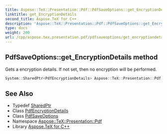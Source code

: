 ```yaml
---
title: Aspose::TeX::Presentation::Pdf::PdfSaveOptions::get_EncryptionDetails method
linktitle: get_EncryptionDetails
second_title: Aspose.TeX for C++
description: 'Aspose::TeX::Presentation::Pdf::PdfSaveOptions::get_EncryptionDetails method. Gets a encryption details. If not set, then no encryption will be performed in C++.'
type: docs
weight: 200
url: /cpp/aspose.tex.presentation.pdf/pdfsaveoptions/get_encryptiondetails/
---
```

## PdfSaveOptions::get_EncryptionDetails method


Gets a encryption details. If not set, then no encryption will be performed.

```cpp
System::SharedPtr<PdfEncryptionDetails> Aspose::TeX::Presentation::Pdf::PdfSaveOptions::get_EncryptionDetails() const
```

## See Also

* Typedef [SharedPtr](../../../system/sharedptr/)
* Class [PdfEncryptionDetails](../../pdfencryptiondetails/)
* Class [PdfSaveOptions](../)
* Namespace [Aspose::TeX::Presentation::Pdf](../../)
* Library [Aspose.TeX for C++](../../../)
